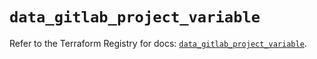 # `data_gitlab_project_variable`

Refer to the Terraform Registry for docs: [`data_gitlab_project_variable`](https://registry.terraform.io/providers/gitlabhq/gitlab/18.5.0/docs/data-sources/project_variable).
